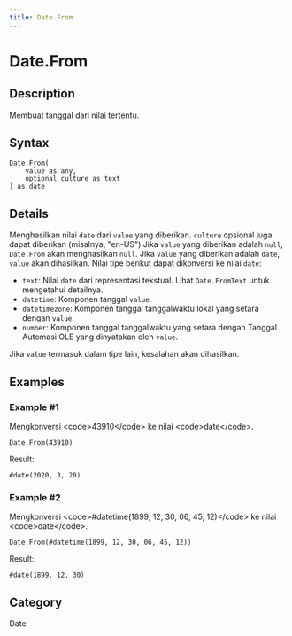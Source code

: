 ```yaml
---
title: Date.From
---
```


# Date.From


## Description

Membuat tanggal dari nilai tertentu.


## Syntax

```powerquery
Date.From(
    value as any,
    optional culture as text
) as date
```


## Details

Menghasilkan nilai <code>date</code> dari <code>value</code> yang diberikan. <code>culture</code> opsional juga dapat diberikan (misalnya, "en-US").Jika <code>value</code> yang diberikan adalah <code>null</code>, <code>Date.From</code> akan menghasilkan <code>null</code>. Jika <code>value</code> yang diberikan adalah <code>date</code>, <code>value</code> akan dihasilkan. Nilai tipe berikut dapat dikonversi ke nilai <code>date</code>:      <ul>        <li><code>text</code>: Nilai <code>date</code> dari representasi tekstual. Lihat <code>Date.FromText</code> untuk mengetahui detailnya.</li>        <li><code>datetime</code>: Komponen tanggal <code>value</code>.</li>        <li><code>datetimezone</code>: Komponen tanggal tanggalwaktu lokal yang setara dengan <code>value</code>.</li>        <li><code>number</code>: Komponen tanggal tanggalwaktu yang setara dengan Tanggal Automasi OLE yang dinyatakan oleh <code>value</code>.</li>      </ul>Jika <code>value</code> termasuk dalam tipe lain, kesalahan akan dihasilkan.


## Examples

### Example #1 
Mengkonversi &lt;code&gt;43910&lt;/code&gt; ke nilai &lt;code&gt;date&lt;/code&gt;.
```powerquery
Date.From(43910)
```

Result: 
```powerquery
#date(2020, 3, 20)
```


### Example #2 
Mengkonversi &lt;code&gt;#datetime(1899, 12, 30, 06, 45, 12)&lt;/code&gt; ke nilai &lt;code&gt;date&lt;/code&gt;.
```powerquery
Date.From(#datetime(1899, 12, 30, 06, 45, 12))
```

Result: 
```powerquery
#date(1899, 12, 30)
```




## Category
Date
